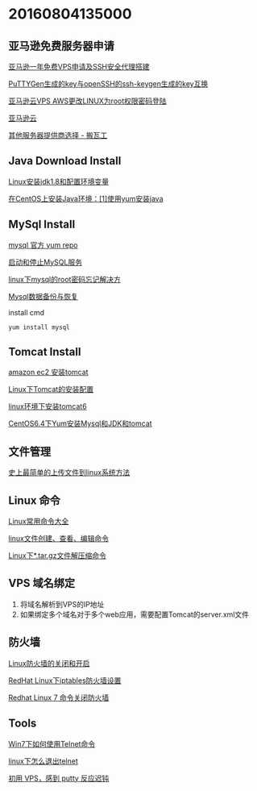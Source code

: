 # 20160804135000
 


## 亚马逊免费服务器申请

[亚马逊一年免费VPS申请及SSH安全代理搭建 ](http://blog.sina.com.cn/s/blog_67de9c540102uxk3.html)

[PuTTYGen生成的key与openSSH的ssh-keygen生成的key互换](http://blog.chinaunix.net/uid-22785603-id-3888819.html)

[亚马逊云VPS AWS更改LINUX为root权限密码登陆](http://www.mamicode.com/info-detail-493861.html)

[亚马逊云](https://aws.amazon.com/)

[其他服务器提供商选择 - 搬瓦工](https://bandwagonhost.com/)

## Java Download Install
[Linux安装jdk1.8和配置环境变量](https://www.cnblogs.com/zs-notes/p/8535275.html)

[在CentOS上安装Java环境：[1]使用yum安装java](https://jingyan.baidu.com/article/4853e1e51d0c101909f72607.html)

## MySql Install
[mysql 官方 yum repo](http://zongming.net/read-668)

[启动和停止MySQL服务](http://www.cnblogs.com/jdonson/archive/2009/07/03/1516289.html)

[linux下mysql的root密码忘记解决方](http://www.cnblogs.com/allenblogs/archive/2010/08/12/1798247.html)

[Mysql数据备份与恢复](http://www.cnblogs.com/wenanry/archive/2010/05/18/1737939.html)

install cmd
`````
yum install mysql
`````

## Tomcat Install
[amazon ec2 安装tomcat](http://blog.sina.com.cn/s/blog_3d37a56901011os7.html)

[Linux下Tomcat的安装配置](https://blog.csdn.net/zhuying_linux/article/details/6583096)

[linux环境下安装tomcat6](http://www.cnblogs.com/wenqiangwu/p/3288339.html)

[CentOS6.4下Yum安装Mysql和JDK和tomcat](https://blog.csdn.net/renfufei/article/details/9733367)

## 文件管理
[史上最简单的上传文件到linux系统方法](https://jingyan.baidu.com/article/219f4bf7d28185de442d38d2.html)

## Linux 命令 
[Linux常用命令大全](http://www.php100.com/html/webkaifa/Linux/2009/1106/3485.html)

[linux文件创建、查看、编辑命令](http://blog.163.com/fan_yishan/blog/static/4769221320095148164649/)

[Linux下*.tar.gz文件解压缩命令](http://www.cnblogs.com/xiehy/archive/2010/09/13/1824776.html)

## VPS 域名绑定
1. 将域名解析到VPS的IP地址
1. 如果绑定多个域名对于多个web应用，需要配置Tomcat的server.xml文件

## 防火墙
[Linux防火墙的关闭和开启](https://kiddwyl.iteye.com/blog/67708)

[RedHat Linux下iptables防火墙设置](https://www.linuxidc.com/Linux/2012-08/67186.htm)

[Redhat Linux 7 命令关闭防火墙](https://jingyan.baidu.com/article/e52e3615a9009440c70c5162.html)

## Tools
[Win7下如何使用Telnet命令](https://jingyan.baidu.com/article/95c9d20d96ba4aec4f756154.html)

[linux下怎么退出telnet](http://www.cnblogs.com/hnrainll/archive/2012/02/04/2337928.html)

[初用 VPS，感到 putty 反应迟钝](https://www.v2ex.com/t/102990)